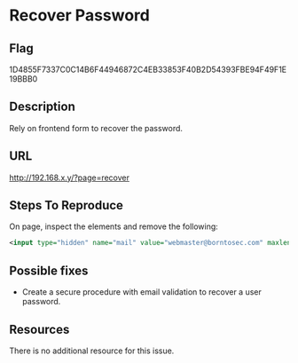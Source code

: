 # Recover Password

## Flag

1D4855F7337C0C14B6F44946872C4EB33853F40B2D54393FBE94F49F1E19BBB0

## Description

Rely on frontend form to recover the password.

## URL

http://192.168.x.y/?page=recover

## Steps To Reproduce

On page, inspect the elements and remove the following:

```xml
<input type="hidden" name="mail" value="webmaster@borntosec.com" maxlength="15">
```

## Possible fixes

- Create a secure procedure with email validation to recover a user password.

## Resources

There is no additional resource for this issue.
